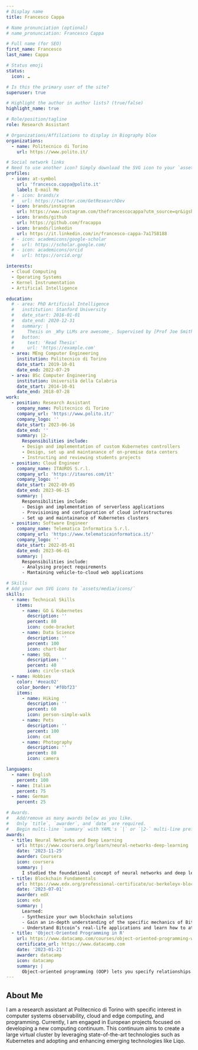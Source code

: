 ```yaml
---
# Display name
title: Francesco Cappa

# Name pronunciation (optional)
# name_pronunciation: Francesco Cappa

# Full name (for SEO)
first_name: Francesco
last_name: Cappa

# Status emoji
status:
  icon: ☁️

# Is this the primary user of the site?
superuser: true

# Highlight the author in author lists? (true/false)
highlight_name: true

# Role/position/tagline
role: Research Assistant

# Organizations/Affiliations to display in Biography blox
organizations:
  - name: Politecnico di Torino
    url: https://www.polito.it/

# Social network links
# Need to use another icon? Simply download the SVG icon to your `assets/media/icons/` folder.
profiles:
  - icon: at-symbol
    url: 'francesco.cappa@polito.it'
    label: E-mail Me
  # - icon: brands/x
  #   url: https://twitter.com/GetResearchDev
  - icon: brands/instagram
    url: https://www.instagram.com/thefrancescocappa?utm_source=qr&igsh=emZxbDJ5cW42N2N0
  - icon: brands/github
    url: https://github.com/fracappa
  - icon: brands/linkedin
    url: https://it.linkedin.com/in/francesco-cappa-7a1758188
  # - icon: academicons/google-scholar
  #   url: https://scholar.google.com/
  # - icon: academicons/orcid
  #   url: https://orcid.org/

interests:
  - Cloud Computing
  - Operating Systems
  - Kernel Instrumentation
  - Artificial Intelligence

education:
  # - area: PhD Artificial Intelligence
  #   institution: Stanford University
  #   date_start: 2016-01-01
  #   date_end: 2020-12-31
  #   summary: |
  #     Thesis on _Why LLMs are awesome_. Supervised by [Prof Joe Smith](https://example.com). Presented papers at 5 IEEE conferences with the contributions being published in 2 Springer journals.
  #   button:
  #     text: 'Read Thesis'
  #     url: 'https://example.com'
  - area: MEng Computer Engineering
    institution: Politecnico di Torino
    date_start: 2019-10-01
    date_end: 2022-07-29
  - area: BSc Computer Engineering
    institution: Università della Calabria
    date_start: 2014-10-01
    date_end: 2018-07-28
work:
  - position: Research Assistant
    company_name: Politecnico di Torino
    company_url: 'https://www.polito.it/'
    company_logo: ''
    date_start: 2023-06-16
    date_end: ''
    summary: |2-
      Responsibilities include:
      - Design and implementation of custom Kubernetes controllers
      - Design, set up and maintanance of on-premise data centers
      - Instructing and reviewing students projects
  - position: Cloud Engineer
    company_name: ITAUROS S.r.l.
    company_url: 'https://itauros.com/it'
    company_logo: ''
    date_start: 2022-09-05
    date_end: 2023-06-15
    summary: |
      Responsibilities include:
      - Design and implementation of serverless applications
      - Provisioning and configuration of cloud infrastructures
      - Set up and maintainance of Kubernetes clusters
  - position: Software Engineer
    company_name: Telematica Informatica S.r.l.
    company_url: 'https://www.telematicainformatica.it/'
    company_logo: ''
    date_start: 2022-05-01
    date_end: 2023-06-01
    summary: |
      Responsibilities include:
      - Analysing project requirements
      - Mantaining vehicle-to-cloud web applications

# Skills
# Add your own SVG icons to `assets/media/icons/`
skills:
  - name: Technical Skills
    items:
      - name: GO & Kubernetes
        description: ''
        percent: 80
        icon: code-bracket
      - name: Data Science
        description: ''
        percent: 100
        icon: chart-bar
      - name: SQL
        description: ''
        percent: 40
        icon: circle-stack
  - name: Hobbies
    color: '#eeac02'
    color_border: '#f0bf23'
    items:
      - name: Hiking
        description: ''
        percent: 60
        icon: person-simple-walk
      - name: Pets
        description: ''
        percent: 100
        icon: cat
      - name: Photography
        description: ''
        percent: 80
        icon: camera

languages:
  - name: English
    percent: 100
  - name: Italian
    percent: 75
  - name: German
    percent: 25

# Awards.
#   Add/remove as many awards below as you like.
#   Only `title`, `awarder`, and `date` are required.
#   Begin multi-line `summary` with YAML's `|` or `|2-` multi-line prefix and indent 2 spaces below.
awards:
  - title: Neural Networks and Deep Learning
    url: https://www.coursera.org/learn/neural-networks-deep-learning
    date: '2023-11-25'
    awarder: Coursera
    icon: coursera
    summary: |
      I studied the foundational concept of neural networks and deep learning. By the end, I was familiar with the significant technological trends driving the rise of deep learning; build, train, and apply fully connected deep neural networks; implement efficient (vectorized) neural networks; identify key parameters in a neural network’s architecture; and apply deep learning to your own applications.
  - title: Blockchain Fundamentals
    url: https://www.edx.org/professional-certificate/uc-berkeleyx-blockchain-fundamentals
    date: '2023-07-01'
    awarder: edX
    icon: edx
    summary: |
      Learned:
      - Synthesize your own blockchain solutions
      - Gain an in-depth understanding of the specific mechanics of Bitcoin
      - Understand Bitcoin’s real-life applications and learn how to attack and destroy Bitcoin, Ethereum, smart contracts and Dapps, and alternatives to Bitcoin’s Proof-of-Work consensus algorithm
  - title: 'Object-Oriented Programming in R'
    url: https://www.datacamp.com/courses/object-oriented-programming-with-s3-and-r6-in-r
    certificate_url: https://www.datacamp.com
    date: '2023-01-21'
    awarder: datacamp
    icon: datacamp
    summary: |
      Object-oriented programming (OOP) lets you specify relationships between functions and the objects that they can act on, helping you manage complexity in your code. This is an intermediate level course, providing an introduction to OOP, using the S3 and R6 systems. S3 is a great day-to-day R programming tool that simplifies some of the functions that you write. R6 is especially useful for industry-specific analyses, working with web APIs, and building GUIs.
---
```


## About Me

I am a research assistant at Politecnico di Torino with specific interest in computer systems observability, cloud and edge computing, and programming. Currently, I am engaged in European projects focused on developing a new computing continuum. This continuum aims to create a large virtual cluster by leveraging state-of-the-art technologies such as Kubernetes and adopting and enhancing emerging technologies like Liqo.
